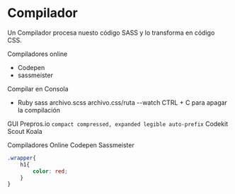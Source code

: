 # Compilador
Un Compilador procesa nuesto código SASS y lo transforma en código CSS.


Compiladores online
- Codepen
- sassmeister

Compilar en Consola
- Ruby
sass archivo.scss archivo.css/ruta --watch
CTRL + C para apagar la compilación


GUI
Prepros.io
    `compact compressed, expanded legible auto-prefix`
Codekit
Scout
Koala


Compiladores Online
Codepen
Sassmeister

```css
.wrapper{
    h1{
        color: red;
    }
}
```